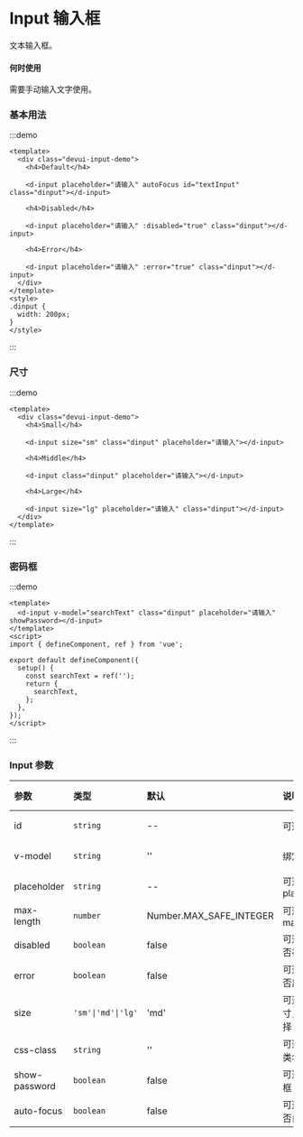 # Input 输入框

文本输入框。

#### 何时使用

需要手动输入文字使用。

### 基本用法

:::demo

```vue
<template>
  <div class="devui-input-demo">
    <h4>Default</h4>

    <d-input placeholder="请输入" autoFocus id="textInput" class="dinput"></d-input>

    <h4>Disabled</h4>

    <d-input placeholder="请输入" :disabled="true" class="dinput"></d-input>

    <h4>Error</h4>

    <d-input placeholder="请输入" :error="true" class="dinput"></d-input>
  </div>
</template>
<style>
.dinput {
  width: 200px;
}
</style>
```

:::

### 尺寸

:::demo

```vue
<template>
  <div class="devui-input-demo">
    <h4>Small</h4>

    <d-input size="sm" class="dinput" placeholder="请输入"></d-input>

    <h4>Middle</h4>

    <d-input class="dinput" placeholder="请输入"></d-input>

    <h4>Large</h4>

    <d-input size="lg" placeholder="请输入" class="dinput"></d-input>
  </div>
</template>
```

:::

### 密码框

:::demo

```vue
<template>
  <d-input v-model="searchText" class="dinput" placeholder="请输入" showPassword></d-input>
</template>
<script>
import { defineComponent, ref } from 'vue';

export default defineComponent({
  setup() {
    const searchText = ref('');
    return {
      searchText,
    };
  },
});
</script>
```

:::

### Input 参数

| 参数          | 类型             | 默认                    | 说明                                           | 跳转 Demo             |
| :------------ | :--------------- | :---------------------- | :--------------------------------------------- | :-------------------- |
| id            | `string`         | --                      | 可选，文本框 id                                | [基本用法](#基本用法) |
| v-model       | `string`         | ''                      | 绑定值                                         | [密码框](#密码框)     |
| placeholder   | `string`         | --                      | 可选，文本框 placeholder                       | [基本用法](#基本用法) |
| max-length    | `number`         | Number.MAX_SAFE_INTEGER | 可选，输入框的 max-length                      |                       |
| disabled      | `boolean`        | false                   | 可选，文本框是否被禁用                         | [基本用法](#基本用法) |
| error         | `boolean`        | false                   | 可选，文本框是否出现输入错误                   | [基本用法](#基本用法) |
| size          | `'sm'\|'md'\|'lg'` | 'md'                      | 可选，文本框尺寸，有三种选择`'lg'`,`'md'`,`'sm'` | [尺寸](#尺寸)         |
| css-class     | `string`         | ''                      | 可选，支持传入类名到输入框上                   |                       |
| show-password | `boolean`        | false                   | 可选，密码输入框                               | [密码框](#密码框)     |
| auto-focus    | `boolean`        | false                   | 可选，输入框是否自动对焦                       | [基本用法](#基本用法) |

<style>
.devui-input-demo h4 {
  font-weight: 700;
  color: #575d6c;
  font-size: 12px;
  margin: 15px 0;
}
</style>
